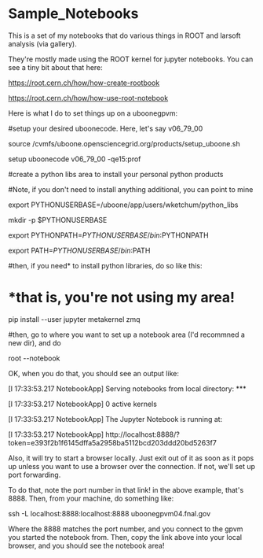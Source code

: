 # Sample_Notebooks

This is a set of my notebooks that do various things in ROOT and larsoft analysis (via gallery).


They're mostly made using the ROOT kernel for jupyter notebooks. You can see a tiny bit about that here:

https://root.cern.ch/how/how-create-rootbook

https://root.cern.ch/how/how-use-root-notebook

Here is what I do to set things up on a uboonegpvm:

#setup your desired uboonecode. Here, let's say v06_79_00

source /cvmfs/uboone.opensciencegrid.org/products/setup_uboone.sh

setup uboonecode v06_79_00 -qe15:prof

#create a python libs area to install your personal python products

#Note, if you don't need to install anything additional, you can point to mine

export PYTHONUSERBASE=/uboone/app/users/wketchum/python_libs

mkdir -p $PYTHONUSERBASE

export PYTHONPATH=$PYTHONUSERBASE/bin:$PYTHONPATH

export PATH=$PYTHONUSERBASE/bin:$PATH

#then, if you need* to install python libraries, do so like this:

# *that is, you're not using my area!

pip install --user jupyter metakernel zmq


#then, go to where you want to set up a notebook area (I'd recommned a new dir), and do

root --notebook

OK, when you do that, you should see an output like:

[I 17:33:53.217 NotebookApp] Serving notebooks from local directory: ***

[I 17:33:53.217 NotebookApp] 0 active kernels

[I 17:33:53.217 NotebookApp] The Jupyter Notebook is running at:

[I 17:33:53.217 NotebookApp] http://localhost:8888/?token=e393f2b1f6145dffa5a2958ba5112bcd203ddd20bd5263f7


Also, it will try to start a browser locally. Just exit out of it as soon as it pops up unless you want to use a browser over the connection. If not, we'll set up port forwarding.


To do that, note the port number in that link! in the above example, that's 8888. Then, from your machine, do something like:

ssh -L localhost:8888:localhost:8888 uboonegpvm04.fnal.gov

Where the 8888 matches the port number, and you connect to the gpvm you started the notebook from. Then, copy the link above into your local browser, and you should see the notebook area!


